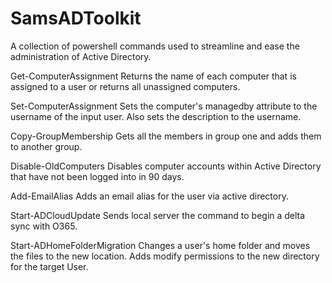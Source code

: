 # SamsADToolkit
A collection of powershell commands used to streamline and ease the administration of Active Directory.

Get-ComputerAssignment
    Returns the name of each computer that is assigned to a user or returns all unassigned computers.

Set-ComputerAssignment
    Sets the computer's managedby attribute to the username of the input user. Also sets the description to the username.

Copy-GroupMembership
    Gets all the members in group one and adds them to another group.

Disable-OldComputers
    Disables computer accounts within Active Directory that have not been logged into in 90 days.

Add-EmailAlias
    Adds an email alias for the user via active directory.

Start-ADCloudUpdate
    Sends local server the command to begin a delta sync with O365.

Start-ADHomeFolderMigration
    Changes a user's home folder and moves the files to the new location. Adds modify permissions to the new directory for the target User.